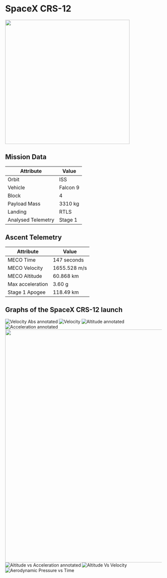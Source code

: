 # SpaceX CRS-12

<img src="http://www.collectspace.com/review/spacex_crs12_patch01-lg.jpg" width=400px>

## Mission Data

| Attribute | Value |
| ------------- | ------------- |
| Orbit | ISS  |
| Vehicle | Falcon 9  |
| Block | 4  |
| Payload Mass | 3310 kg |
| Landing | RTLS |
| Analysed Telemetry| Stage 1 |




## Ascent Telemetry

| Attribute | Value |
| ------------- | ------------- |
| MECO Time | 147 seconds |
| MECO Velocity | 1655.528 m/s |
| MECO Altitude | 60.868 km |
| Max acceleration | 3.60 g|
| Stage 1 Apogee | 118.49 km |





## Graphs of the SpaceX CRS-12 launch

![Velocity Abs annotated](https://i.imgur.com/dHINomE.png)
![Velocity](https://i.imgur.com/MbfqXXy.png)
![Altitude annotated](https://i.imgur.com/LEB48dN.png)
![Acceleration annotated](https://i.imgur.com/DlfH9NU.png)
<img src=https://i.imgur.com/NAo44fN.png height=750px>
![Altitude vs Acceleration annotated](https://i.imgur.com/qN8Btjb.png)
![Altitude Vs Velocity](https://i.imgur.com/cdx4sFm.png)
![Aerodynamic Pressure vs Time](https://i.imgur.com/Rw1IqTu.png)
